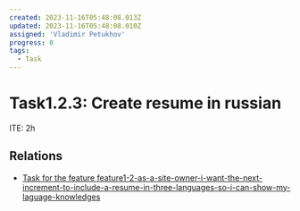 ```yaml
---
created: 2023-11-16T05:48:08.013Z
updated: 2023-11-16T05:48:08.010Z
assigned: 'Vladimir Petukhov'
progress: 0
tags:
  - Task
---
```


# Task1.2.3: Create resume in russian

ITE: 2h 

## Relations

- [Task for the feature feature1-2-as-a-site-owner-i-want-the-next-increment-to-include-a-resume-in-three-languages-so-i-can-show-my-laguage-knowledges](feature1-2-as-a-site-owner-i-want-the-next-increment-to-include-a-resume-in-three-languages-so-i-can-show-my-laguage-knowledges.md)
